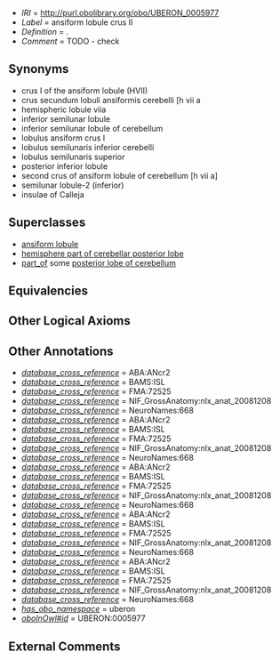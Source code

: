  * *IRI* = http://purl.obolibrary.org/obo/UBERON_0005977
 * *Label* = ansiform lobule crus II
 * *Definition* = .
 * *Comment* = TODO - check

## Synonyms

 * crus I of the ansiform lobule (HVII)
 * crus secundum lobuli ansiformis cerebelli [h vii a
 * hemispheric lobule viia
 * inferior semilunar lobule
 * inferior semilunar lobule of cerebellum
 * lobulus ansiform crus I
 * lobulus semilunaris inferior cerebelli
 * lobulus semilunaris superior
 * posterior inferior lobule
 * second crus of ansiform lobule of cerebellum [h vii a]
 * semilunar lobule-2 (inferior)
 * insulae of Calleja

## Superclasses

 * [ansiform lobule](../../UBERON/48/UBERON_0005348.md)
 * [hemisphere part of cerebellar posterior lobe](../../UBERON/48/UBERON_0014648.md)
 * [part_of](../../BFO/50/BFO_0000050.md) some [posterior lobe of cerebellum](../../UBERON/02/UBERON_0004002.md)

## Equivalencies


## Other Logical Axioms


## Other Annotations

 * *[database_cross_reference](../../ef/oboInOwl#hasDbXref.md)* = ABA:ANcr2
 * *[database_cross_reference](../../ef/oboInOwl#hasDbXref.md)* = BAMS:ISL
 * *[database_cross_reference](../../ef/oboInOwl#hasDbXref.md)* = FMA:72525
 * *[database_cross_reference](../../ef/oboInOwl#hasDbXref.md)* = NIF_GrossAnatomy:nlx_anat_20081208
 * *[database_cross_reference](../../ef/oboInOwl#hasDbXref.md)* = NeuroNames:668
 * *[database_cross_reference](../../ef/oboInOwl#hasDbXref.md)* = ABA:ANcr2
 * *[database_cross_reference](../../ef/oboInOwl#hasDbXref.md)* = BAMS:ISL
 * *[database_cross_reference](../../ef/oboInOwl#hasDbXref.md)* = FMA:72525
 * *[database_cross_reference](../../ef/oboInOwl#hasDbXref.md)* = NIF_GrossAnatomy:nlx_anat_20081208
 * *[database_cross_reference](../../ef/oboInOwl#hasDbXref.md)* = NeuroNames:668
 * *[database_cross_reference](../../ef/oboInOwl#hasDbXref.md)* = ABA:ANcr2
 * *[database_cross_reference](../../ef/oboInOwl#hasDbXref.md)* = BAMS:ISL
 * *[database_cross_reference](../../ef/oboInOwl#hasDbXref.md)* = FMA:72525
 * *[database_cross_reference](../../ef/oboInOwl#hasDbXref.md)* = NIF_GrossAnatomy:nlx_anat_20081208
 * *[database_cross_reference](../../ef/oboInOwl#hasDbXref.md)* = NeuroNames:668
 * *[database_cross_reference](../../ef/oboInOwl#hasDbXref.md)* = ABA:ANcr2
 * *[database_cross_reference](../../ef/oboInOwl#hasDbXref.md)* = BAMS:ISL
 * *[database_cross_reference](../../ef/oboInOwl#hasDbXref.md)* = FMA:72525
 * *[database_cross_reference](../../ef/oboInOwl#hasDbXref.md)* = NIF_GrossAnatomy:nlx_anat_20081208
 * *[database_cross_reference](../../ef/oboInOwl#hasDbXref.md)* = NeuroNames:668
 * *[database_cross_reference](../../ef/oboInOwl#hasDbXref.md)* = ABA:ANcr2
 * *[database_cross_reference](../../ef/oboInOwl#hasDbXref.md)* = BAMS:ISL
 * *[database_cross_reference](../../ef/oboInOwl#hasDbXref.md)* = FMA:72525
 * *[database_cross_reference](../../ef/oboInOwl#hasDbXref.md)* = NIF_GrossAnatomy:nlx_anat_20081208
 * *[database_cross_reference](../../ef/oboInOwl#hasDbXref.md)* = NeuroNames:668
 * *[has_obo_namespace](../../ce/oboInOwl#hasOBONamespace.md)* = uberon
 * *[oboInOwl#id](../../id/oboInOwl#id.md)* = UBERON:0005977

## External Comments

